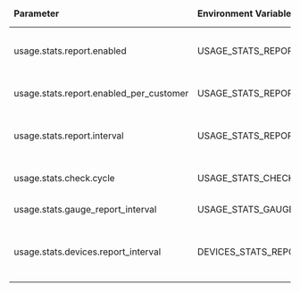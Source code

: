 <table>
  <thead>
      <tr>
          <td style="width: 25%"><b>Parameter</b></td><td style="width: 30%"><b>Environment Variable</b></td><td style="width: 15%"><b>Default Value</b></td><td style="width: 30%"><b>Description</b></td>
      </tr>
  </thead>
  <tbody>
      <tr>
          <td>usage.stats.report.enabled</td>
          <td>USAGE_STATS_REPORT_ENABLED</td>
          <td>true</td>
          <td>Enable/Disable collection of statistics about API usage. Collected on a system and tenant level by default</td>
      </tr>
      <tr>
          <td>usage.stats.report.enabled_per_customer</td>
          <td>USAGE_STATS_REPORT_PER_CUSTOMER_ENABLED</td>
          <td>false</td>
          <td>Enable/Disable collection of statistics about API usage on a customer level</td>
      </tr>
      <tr>
          <td>usage.stats.report.interval</td>
          <td>USAGE_STATS_REPORT_INTERVAL</td>
          <td>10</td>
          <td>Interval of reporting the statistics. By default, the summarized statistics is sent every 10 seconds</td>
      </tr>
      <tr>
          <td>usage.stats.check.cycle</td>
          <td>USAGE_STATS_CHECK_CYCLE</td>
          <td>60000</td>
          <td>Interval of checking the start of next cycle and re-enabling the blocked tenants/customers</td>
      </tr>
      <tr>
          <td>usage.stats.gauge_report_interval</td>
          <td>USAGE_STATS_GAUGE_REPORT_INTERVAL</td>
          <td>180000</td>
          <td>In milliseconds. Default value is 3 minutes</td>
      </tr>
      <tr>
          <td>usage.stats.devices.report_interval</td>
          <td>DEVICES_STATS_REPORT_INTERVAL</td>
          <td>60</td>
          <td>In seconds, default value is 1 minutes. When changing, in cluster mode, make sure usage.stats.gauge_report_interval is set to x2-x3 of this value</td>
      </tr>
  </tbody>
</table>
